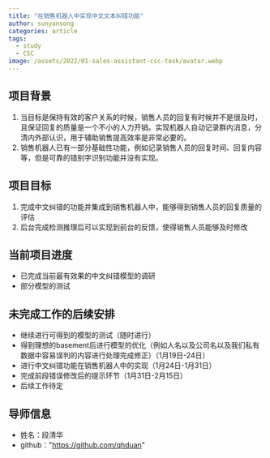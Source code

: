 ```yaml
---
title: "在销售机器人中实现中文文本纠错功能"
author: sunyansong
categories: article
tags:
  - study
  - CSC
image: /assets/2022/01-sales-assistant-csc-task/avatar.webp
---
```


## 项目背景

1. 当目标是保持有效的客户关系的时候，销售人员的回复有时候并不是很及时，且保证回复的质量是一个不小的人力开销。实现机器人自动记录群内消息，分清内外部认识，用于辅助销售提高效率是非常必要的。
2. 销售机器人已有一部分基础性功能，例如记录销售人员的回复时间、回复内容等，但是可靠的错别字识别功能并没有实现。

## 项目目标

1. 完成中文纠错的功能并集成到销售机器人中，能够得到销售人员的回复质量的评估
2. 后台完成检测推理后可以实现到前台的反馈，使得销售人员能够及时修改

## 当前项目进度

- 已完成当前最有效果的中文纠错模型的调研
- 部分模型的测试

## 未完成工作的后续安排

- 继续进行可得到的模型的测试（随时进行）
- 得到理想的basement后进行模型的优化（例如人名以及公司名以及我们私有数据中容易误判的内容进行处理完成修正）（1月19日-24日）
- 进行中文纠错功能在销售机器人中的实现（1月24日-1月31日）
- 完成前段错误修改后的提示环节（1月31日-2月15日）
- 后续工作待定

## 导师信息

- 姓名：段清华
- github："https://github.com/qhduan"
